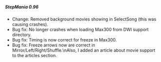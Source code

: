 ##### StepMania 0.96

- Change: Removed background movies showing in SelectSong (this was causing crashes).
- Bug fix: No longer crashes when loading Max300 from DWI support directory.
- Bug fix: Timing is now correct for freeze in Max300.
- Bug fix: Freeze arrows now are correct in Mirror/Left/Right/Shuffle.\nAlso, I added an article about movie support to the articles section.